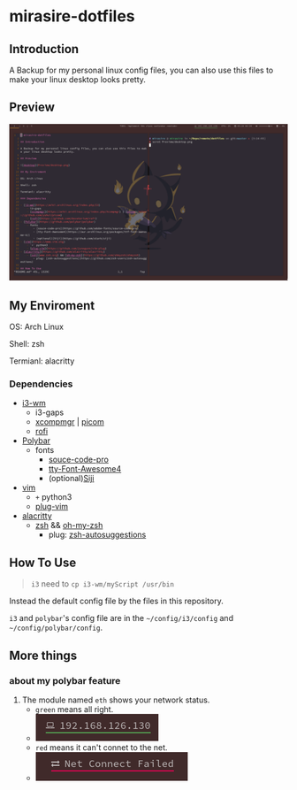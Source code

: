 # mirasire-dotfiles

## Introduction

A Backup for my personal linux config files, you can also use this files to make your linux desktop looks pretty.

## Preview

![desktop](Preview/desktop.png)

## My Enviroment

OS: Arch Linux

Shell: zsh

Termianl: alacritty

### Dependencies

- [i3-wm](https://wiki.archlinux.org/index.php/I3)
    - i3-gaps
    - [xcompmgr](https://wiki.archlinux.org/index.php/Xcompmgr) | [picom](https://github.com/yshui/picom)
    - [rofi](https://github.com/davatorium/rofi)
- [Polybar](https://github.com/polybar/polybar)
    - fonts
        - [souce-code-pro](https://github.com/adobe-fonts/source-code-pro)
        - [tty-Font-Awesome4](https://aur.archlinux.org/packages/ttf-font-awesome-4/)
        - (optional)[Siji](https://github.com/stark/siji)
- [vim](https://www.vim.otg)
    - `+` python3 
    - [plug-vim](https://github.com/junegunn/vim-plug)
- [alacritty](https://github.com/alacritty/alacritty)
    - [zsh](www.zsh.org) && [oh-my-zsh](https://github.com/ohmyzsh/ohmyzsh)
        - plug: [zsh-autosuggestions](https://github.com/zsh-users/zsh-autosuggestions)


## How To Use

> `i3` need to `cp i3-wm/myScript /usr/bin`

Instead the default config file by the files in this repository.

`i3` and `polybar`'s config file are in the `~/config/i3/config` and `~/config/polybar/config`.

## More things

### about my polybar feature

1. The module named `eth` shows your network status.
    - `green` means all right.
    - ![netok](Preview/netok.png)
    - `red` means it can't connet to the net.
    - ![netbad](Preview/netbad.png)
